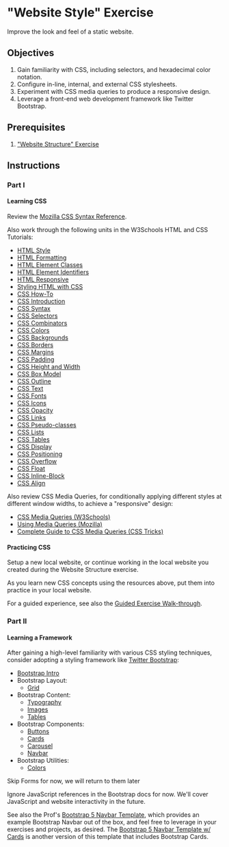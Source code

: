# "Website Style" Exercise

Improve the look and feel of a static website.

## Objectives

  1. Gain familiarity with CSS, including selectors, and hexadecimal color notation.
  2. Configure in-line, internal, and external CSS stylesheets.
  3. Experiment with CSS media queries to produce a responsive design.
  4. Leverage a front-end web development framework like Twitter Bootstrap.

## Prerequisites

  1. ["Website Structure" Exercise](/exercises/website-structure/exercise.md)

## Instructions

### Part I

#### Learning CSS

Review the [Mozilla CSS Syntax Reference](https://developer.mozilla.org/en-US/docs/Web/CSS/Syntax).

Also work through the following units in the W3Schools HTML and CSS Tutorials:

  + [HTML Style](https://www.w3schools.com/html/html_styles.asp)
  + [HTML Formatting](https://www.w3schools.com/html/html_formatting.asp)
  + [HTML Element Classes](https://www.w3schools.com/html/html_classes.asp)
  + [HTML Element Identifiers](https://www.w3schools.com/html/html_id.asp)
  + [HTML Responsive](https://www.w3schools.com/html/html_responsive.asp)
  + [Styling HTML with CSS](https://www.w3schools.com/html/html_css.asp)
  + [CSS How-To](https://www.w3schools.com/css/css_howto.asp)
  + [CSS Introduction](https://www.w3schools.com/css/css_intro.asp)
  + [CSS Syntax](https://www.w3schools.com/css/css_syntax.asp)
  + [CSS Selectors](https://www.w3schools.com/css/css_selectors.asp)
  + [CSS Combinators](https://www.w3schools.com/css/css_combinators.asp)
  + [CSS Colors](https://www.w3schools.com/css/css_colors.asp)
  + [CSS Backgrounds](https://www.w3schools.com/css/css_background.asp)
  + [CSS Borders](https://www.w3schools.com/css/css_border.asp)
  + [CSS Margins](https://www.w3schools.com/css/css_margin.asp)
  + [CSS Padding](https://www.w3schools.com/css/css_padding.asp)
  + [CSS Height and Width](https://www.w3schools.com/css/css_dimension.asp)
  + [CSS Box Model](https://www.w3schools.com/css/css_boxmodel.asp)
  + [CSS Outline](https://www.w3schools.com/css/css_outline.asp)
  + [CSS Text](https://www.w3schools.com/css/css_text.asp)
  + [CSS Fonts](https://www.w3schools.com/css/css_font.asp)
  + [CSS Icons](https://www.w3schools.com/css/css_icons.asp)
  + [CSS Opacity](https://www.w3schools.com/css/css_image_transparency.asp)
  + [CSS Links](https://www.w3schools.com/css/css_link.asp)
  + [CSS Pseudo-classes](https://www.w3schools.com/css/css_pseudo_classes.asp)
  + [CSS Lists](https://www.w3schools.com/css/css_list.asp)
  + [CSS Tables](https://www.w3schools.com/css/css_table.asp)
  + [CSS Display](https://www.w3schools.com/css/css_display_visibility.asp)
  + [CSS Positioning](https://www.w3schools.com/css/css_positioning.asp)
  + [CSS Overflow](https://www.w3schools.com/css/css_overflow.asp)
  + [CSS Float](https://www.w3schools.com/css/css_float.asp)
  + [CSS Inline-Block](https://www.w3schools.com/css/css_inline-block.asp)
  + [CSS Align](https://www.w3schools.com/css/css_align.asp)

Also review CSS Media Queries, for conditionally applying different styles at different window widths, to achieve a "responsive" design:

  + [CSS Media Queries (W3Schools)](https://www.w3schools.com/css/css3_mediaqueries.asp)
  + [Using Media Queries (Mozilla)](https://developer.mozilla.org/en-US/docs/Web/CSS/Media_Queries/Using_media_queries)
  + [Complete Guide to CSS Media Queries (CSS Tricks)](https://css-tricks.com/a-complete-guide-to-css-media-queries/)


#### Practicing CSS

Setup a new local website, or continue working in the local website you created during the Website Structure exercise.

As you learn new CSS concepts using the resources above, put them into practice in your local website.

For a guided experience, see also the [Guided Exercise Walk-through](walkthrough.md).

### Part II

#### Learning a Framework

After gaining a high-level familiarity with various CSS styling techniques, consider adopting a styling framework like [Twitter Bootstrap](https://getbootstrap.com/):

  + [Bootstrap Intro](https://getbootstrap.com/docs/5.3/getting-started/introduction/)
  + Bootstrap Layout:
    + [Grid](https://getbootstrap.com/docs/5.3/layout/grid/)
  + Bootstrap Content:
    + [Typography](https://getbootstrap.com/docs/5.3/content/typography/)
    + [Images](https://getbootstrap.com/docs/5.3/content/images/)
    + [Tables](https://getbootstrap.com/docs/5.3/content/tables/)
  + Bootstrap Components:
    + [Buttons](https://getbootstrap.com/docs/5.3/components/buttons/)
    + [Cards](https://getbootstrap.com/docs/5.3/components/card/)
    + [Carousel](https://getbootstrap.com/docs/5.3/components/carousel/)
    + [Navbar](https://getbootstrap.com/docs/5.3/components/navbar/)
  + Bootstrap Utilities:
    + [Colors](https://getbootstrap.com/docs/5.3/utilities/colors/)
 
Skip Forms for now, we will return to them later

Ignore JavaScript references in the Bootstrap docs for now. We'll cover JavaScript and website interactivity in the future.

See also the Prof's [Bootstrap 5 Navbar Template](/exercises/website-style/bootstrap_5_nav.html), which provides an example Bootstrap Navbar out of the box, and feel free to leverage in your exercises and projects, as desired. The [Bootstrap 5 Navbar Template w/ Cards](/exercises/website-style/bootstrap_5_nav_and_cards.html) is another version of this template that includes Bootstrap Cards.

